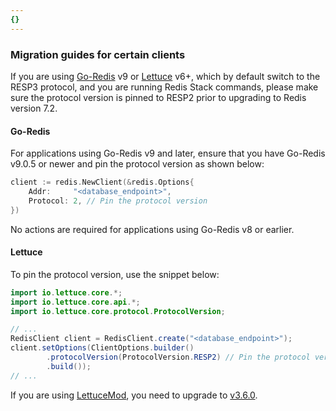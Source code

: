 ```yaml
---
{}
---
```

### Migration guides for certain clients

If you are using [Go-Redis](https://redis.uptrace.dev/) v9 or [Lettuce](https://lettuce.io/) v6+, which by default switch to the RESP3 protocol, and you are running Redis Stack commands, please make sure the protocol version is pinned to RESP2 prior to upgrading to Redis version 7.2.

#### Go-Redis

For applications using Go-Redis v9 and later, ensure that you have Go-Redis v9.0.5 or newer and pin the protocol version as shown below:

```go
client := redis.NewClient(&redis.Options{
    Addr:     "<database_endpoint>",
    Protocol: 2, // Pin the protocol version
})
```

No actions are required for applications using Go-Redis v8 or earlier.

#### Lettuce

To pin the protocol version, use the snippet below:

```java
import io.lettuce.core.*;
import io.lettuce.core.api.*;
import io.lettuce.core.protocol.ProtocolVersion;

// ...
RedisClient client = RedisClient.create("<database_endpoint>");
client.setOptions(ClientOptions.builder()
        .protocolVersion(ProtocolVersion.RESP2) // Pin the protocol version 	
        .build());
// ...
```

If you are using [LettuceMod](https://github.com/redis-developer/lettucemod/), you need to upgrade to [v3.6.0](https://github.com/redis-developer/lettucemod/releases/tag/v3.6.0).